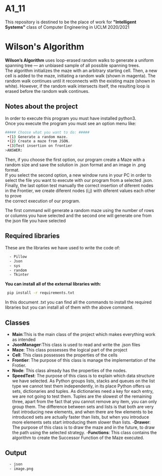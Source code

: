 # A1_11
This repository is destined to be the place of work for **"Intelligent Systems"** class of Computer Engineering in UCLM 2020/2021

# Wilson's Algorithm
**Wilson’s Algorithm** uses loop-erased random walks to generate a uniform spanning tree — an unbiased sample of all possible spanning trees.<br>
The algorithm initializes the maze with an arbitrary starting cell. Then, a new cell is added to the maze, initiating a random walk (shown in magenta). The random walk continues until it reconnects with the existing maze (shown in white). However, if the random walk intersects itself, the resulting loop is erased before the random walk continues.

## Notes about the project
In order to execute this program you must have installed python3.<br>
Once you execute the program you must see an option menu like: <br>
```sh
##### Choose what you want to do: #####
 •(1) Generate a random maze.
 •(2) Create a maze from JSON.
 •(3)Test insertion on frontier
>ANSWER:
 ```
 Then, if you choose the first option, our program create a Maze with a random size and save the solution in .json format and an image in .png format.<br>
 If you select the second option, a new window runs in your PC in order to select the file you want to execute with our program from a selected .json.<br>
 Finally, the last option test manually the correct insertion of diferent nodes in the Frontier, we create diferent nodes (i,j) with diferent values each other to prove<br> the correct execution of our program.
 
The first command will generate a random maze using the number of rows or columns you have selected and the second one will generate one from the json file you have selected
## Required libraries
These are the libraries we have used to write the code of: 
```sh
  - Pillow
  - Json
  - sys
  - random
  - Tkinter
```
**You can install all of the external libraries with:** <br>

```sh
 pip install -r requirements.txt
```
In this document .txt you can find all the commands to install the required libraries but you can install all of them with the above command.

## Classes
  - **Main**:This is the main class of the project which makes everything work as intended
  - **JsonManager**:This class is used to read and write the .json files
  - **Maze**: This class possesses the logical part of the project
  - **Cell**: This class possesses the properties of the cells
  - **Frontier**: The purpose of this class is manage the implementation of the Frotier.
  - **Node**: This class already has the properties of the nodes.
  - **SpeedTest**: The purpose of this class is to explain which data structure we have selected. As Python groups lists, stacks and queues on the list type we cannot test them independently, in its place Python offers us sets, dictionaries and tuples. As dictionaries need a key for each entry, we are not going to test them. Tuples are the slowest of the remaining three, apart from the fact that you cannot remove any item, you can only group them. The difference between sets and lists is that both are very fast introducing new elements, and when there are few elements to be introduced sets are actually faster than lists, but when you introduce more elements sets start introducing them slower than lists.
  -**Drawer**: The purpose of this class is to draw the maze and in the future, to draw the path using the selected strategy.
  -**Functions**: This class contains the algorithm to create the Successor Function of the Maze executed.

## Output
```sh
  - json
  - image.png
```

